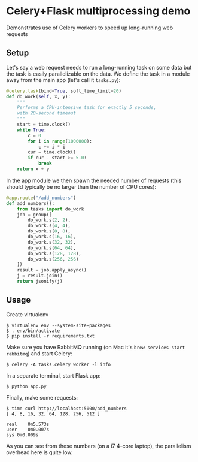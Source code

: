 Celery+Flask multiprocessing demo
=================================

Demonstrates use of Celery workers to speed up long-running web requests

Setup
-----

Let's say a web request needs to run a long-running task on some data but the task
is easily parallelizable on the data. We define the task in a module away from the main app
(let's call it `tasks.py`):

```python
@celery.task(bind=True, soft_time_limit=20)
def do_work(self, x, y):
    """
    Performs a CPU-intensive task for exactly 5 seconds,
    with 20-second timeout
    """
    start = time.clock()
    while True:
        c = 0
        for i in range(1000000):
            c += i * i
        cur = time.clock()
        if cur - start >= 5.0:
            break
    return x + y
```

In the app module we then spawn the needed number of requests (this should typically be no larger than 
the number of CPU cores):

```python
@app.route("/add_numbers")
def add_numbers():
    from tasks import do_work
    job = group([
        do_work.s(2, 2),
        do_work.s(4, 4),
        do_work.s(8, 8),
        do_work.s(16, 16),
        do_work.s(32, 32),
        do_work.s(64, 64),
        do_work.s(128, 128),
        do_work.s(256, 256)
    ])
    result = job.apply_async()
    j = result.join()
    return jsonify(j)
```

Usage
-----

Create virtualenv

    $ virtualenv env --system-site-packages
    $ . env/bin/activate
    $ pip install -r requirements.txt

Make sure you have RabbitMQ running (on Mac it's `brew services start rabbitmq`) and start Celery:

    $ celery -A tasks.celery worker -l info

In a separate terminal, start Flask app:

    $ python app.py

Finally, make some requests:

    $ time curl http://localhost:5000/add_numbers
    [ 4, 8, 16, 32, 64, 128, 256, 512 ]

    real	0m5.573s
    user	0m0.007s
    sys	0m0.009s
    
As you can see from these numbers (on a i7 4-core laptop), the parallelism overhead here is quite low.
